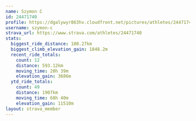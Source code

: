 ```yaml
---
name: Szymon C
id: 24471740
profile: https://dgalywyr863hv.cloudfront.net/pictures/athletes/24471740/7213253/3/large.jpg
username: szymon-c
strava_url: https://www.strava.com/athletes/24471740
stats:
  biggest_ride_distance: 180.27km
  biggest_climb_elevation_gain: 1848.2m
  recent_ride_totals:
    count: 12
    distance: 593.12km
    moving_time: 20h 39m
    elevation_gain: 3686m
  ytd_ride_totals:
    count: 49
    distance: 1907km
    moving_time: 68h 40m
    elevation_gain: 11510m
layout: strava_member
--- 
```


